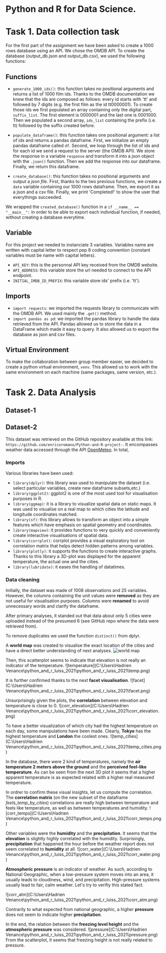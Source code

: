 # Python and R for Data Science.

# Task 1. Data collection task

For the first part of the assignment we have been asked to create a 1000 rows database using an API. We chose the OMDB API. To create the database (output_db.json and output_db.csv), we used the following functions: 

## Functions

-  ```generate_1000_ids()```: this function takes no positional arguments and returns a list of 1000 film ids. Thanks to the OMDB documentation we knew that the ids are composed as follows:  every id starts with 'tt' and followed by 7 digits (e.g. the first film as the id tt0000001). To create those ids we first populated an array containing only the digital part, ```suffix_list```. The first element is 0000001 and the last one is 0001000. Then we populated a second array, ```ids_list``` containing the prefix (i.e. tt) followed by the suffix created before. 

- ```populate_dataframe()```: this function takes one positional argument: a list of ids and returns a pandas dataframe. First, we initialize an empty pandas dataframe called ```df```. Second, we loop through the list of ids and for each id we send a request to the server (the OMDB API). We store the response in a variable ```response``` and transform it into a json object with the ```.json()``` function. Then we add the response into our dataframe. Finally, we return this dataframe.  

- ```create_database()```: this function takes no positional arguments and output a _json file_. First, thanks to the two previous functions, we create a ```data``` variable containing our 1000 rows dataframe. Then, we export it as a json and a csv file. Finally, we print 'Completed!' to show the user that everythings succeeded.     


We wrapped the ```created_database()``` function in a ```if __name__ == "__main__":``` in order to be able to export each individual function, if needed, without creating a database everytime. 

## Variable
For this project we needed to instanciate 3 variables. Variables name are written with capital letter to respect pep 8 coding convention (constant variables must be name with capital letters). 
- ```API_KEY```: this is the personnal API key received from the OMDB website. 
- ```API_ADDRESS```: this variable store the url needed to connect to the API endpoint.
- ```INITIAL_IMDB_ID_PREFIX```: this variable store ids' prefix (i.e. 'tt').

## Imports 
- ```import requests```: we imported the requests library to communicate with the OMDB API. We used mainly the ```.get()``` method. 
- ```import pandas as pd```: we imported the pandas library to handle the data retrieved from the API. Pandas allowed us to store the data in a DataFrame which made it easy to query. It also allowed us to export the database as json and csv files.  

## Virtual Environment

To make the collaboration between group member easier, we decided to create a python virtual environment, ```venv```. This allowed us to work with the same environment on each machine (same packages, same version, etc.). 

# Task 2. Data Analysis

## Dataset-1


## Dataset-2

This dataset was retrieved on the GitHub repository available at this link: ```https://github.com/enricoromano/Python-and-R-project-```.
It encompasses weather data accessed through the API [OpenMeteo](https://open-meteo.com/en/docs).
In total, 

### Imports
Various libraries have been used:
* ```library(dplyr)```: this library was used to manipulate the dataset (i.e. select particular variables, create new dataframe subsets,etc.)
* ```library(ggplot2)```: ggplot2 is one of the most used tool for visualisation purposes in R.
* ```library(ggmap)```: it is a library to visualize spatial data on static maps. It was used to visualise on a real map to which cities the latitude and longitude coordinates matched.
* ```library(sf)```: this library allows to transform an object into a simple features which have emphasis on spatial geometry and coordinates.
* ```library(mapview)```: it provides functions to very quickly and conveniently create interactive visualisations of spatial data.
* ```library(corrplot)```: corrplot provides a visual exploratory tool on correlation matrix that helps detect hidden patterns among variables.
* ```library(plotly)```: it supports the functions to create interactive graphs. Thanks to this library a 3D-plot was displayed for the apparent temperature, the actual one and the cities.
* ```library(lubridate)```: it eases the handling of datatimes. 

### Data cleaning
Initially, the dataset was made of 1008 observations and 25 variables.
However, the columns containing the unit values were **removed** as they are not useful for visualisation purposes.
Columns were **renamed** to avoid unnecessary words and clarify the dataframe.

After primary analyses, it standed out that data about only 5 cities were uploaded instead of the presumed 6 (see GitHub repo where the data were retrieved from).

To remove duplicates we used the function ```distinct()``` from dplyr. 

A **world map** was created to visualise the exact location of the cities and have a direct better understanding of next analyses.
![world map](../dataset2_plots/Map.png?sanitize=true)

Then, this scatterplot seems to indicate that elevation is not really an indicator of the temperature.
![temperature](C:\Users\Hadrien Venance\python_and_r_luiss_2021\python_and_r_luiss_2021\temp.png)

It is further confirmed thanks to the next **facet visualisation**. 
![facet](C:\Users\Hadrien Venance\python_and_r_luiss_2021\python_and_r_luiss_2021\facet.png)

Unsurprisingly given the plots, the **correlation** between elevation and temperature is close to 0.
![corr_elevation](C:\Users\Hadrien Venance\python_and_r_luiss_2021\python_and_r_luiss_2021\corr_elevation.png)

To have a better visualization of which city had the highest temperature on each day, some manipulations have been made.
Clearly, **Tokyo** has the highest temperature and **London** the coolest ones.
![temp_cities](C:\Users\Hadrien Venance\python_and_r_luiss_2021\python_and_r_luiss_2021\temp_cities.png)

In the database, there were 2 kind of temperatures, namely the **air temperature 2 meters above the ground** and the **perceived
feel-like temperature**. 
As can be seen from the next 3D plot it seems that a higher apparent temperature is as expected related with a higher real measured temperature.


In ordrer to confirm these visual insights, let us compute the correlation.
The **correlation matrix** (on the new subset of the dataframe _feels_temp_by_cities_) correlations are really high between temperature and feels like temperature, as well as between temperatures and humidity.
![corr_temps](C:\Users\Hadrien Venance\python_and_r_luiss_2021\python_and_r_luiss_2021\corr_temps.png)



Other variables were the **humidity** and the **precipitation**. 
It seems that the **elevation** is slightly highly correlated with the humidity.
Surprisingly, **precipitation** that happened the hour before the weather report does not seem correlated to **humidity** at all.
![corr_water](C:\Users\Hadrien Venance\python_and_r_luiss_2021\python_and_r_luiss_2021\corr_water.png)

**Atmospheric pressure** is an indicator of weather. As such, according to National Geographic,
when a low-pressure system moves into an area, it usually leads to cloudiness, wind, and precipitation. High-pressure systems usually lead to fair, calm weather. 
Let's try to verifiy this stated fact.

![corr_atm](C:\Users\Hadrien Venance\python_and_r_luiss_2021\python_and_r_luiss_2021\corr_atm.png)


Contrarily to what expected from national geographic, a higher **pressure** does not seem to indicate higher **precipitation**.

In the end, the relation between the **freezing level height** and the **atmospheric pressure** was considered. 
![pressure](C:\Users\Hadrien Venance\python_and_r_luiss_2021\python_and_r_luiss_2021\pressure.png)
From the scatterplot, it seems that freezing height is not really related to pressure.



